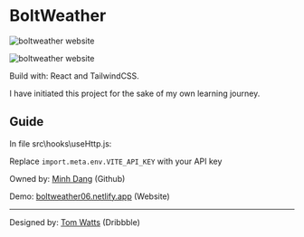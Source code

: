 # BoltWeather

![boltweather website](https://boltweather06.netlify.app/boltweather-preview-dark.png)

![boltweather website](https://boltweather06.netlify.app/boltweather-preview-light.png)

Build with: React and TailwindCSS.

I have initiated this project for the sake of my own learning journey.

## Guide

In file src\hooks\useHttp.js:

Replace `import.meta.env.VITE_API_KEY` with your API key

Owned by: [Minh Dang](https://github.com/lenhutminhdang) (Github)

Demo: [boltweather06.netlify.app](https://boltweather06.netlify.app) (Website)

---

Designed by: [Tom Watts](https://dribbble.com/shots/22394240-Bolt-Weather-App-Dark-Mode) (Dribbble)
